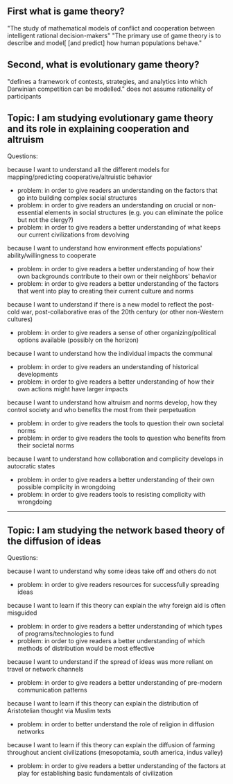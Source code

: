 ## First what is game theory? 
"The study of mathematical models of conflict and cooperation between intelligent rational decision-makers" 
"The primary use of game theory is to describe and model[ [and predict] how human populations behave."

## Second, what is evolutionary game theory?
"defines a framework of contests, strategies, and analytics into which Darwinian competition can be modelled."
does not assume rationality of participants


## Topic: I am studying evolutionary game theory and its role in explaining cooperation and altruism
Questions:

because I want to understand all the different models for mapping/predicting cooperative/altruistic behavior
  * problem: in order to give readers an understanding on the factors that go into building complex social structures 
  * problem: in order to give readers an understanding on crucial or non-essential elements in social structures (e.g. you can eliminate the police but not the clergy?) 
  * problem: in order to give readers a better understanding of what keeps our current civilizations from devolving

because I want to understand how environment effects populations' ability/willingness to cooperate
  * problem: in order to give readers a better understanding of how their own backgrounds contribute to their own or their neighbors' behavior
  * problem: in order to give readers a better understanding of the factors that went into play to creating their current culture and norms

because I want to understand if there is a new model to reflect the post-cold war, post-collaborative eras of the 20th century (or other non-Western cultures)
  * problem:  in order to give readers a sense of other organizing/political options available (possibly on the horizon)

because I want to understand how the individual impacts the communal
  * problem: in order to give readers an understanding of historical developments
  * problem: in order to give readers a better understanding of how their own actions might have larger impacts

because I want to understand how altruism and norms develop, how they control society and who benefits the most from their perpetuation
  * problem: in order to give readers the tools to question their own societal norms
  * problem: in order to give readers the tools to question who benefits from their societal norms

because I want to understand how collaboration and complicity develops in autocratic states
  * problem: in order to give readers a better understanding of their own possible complicity in wrongdoing
  * problem: in order to give readers tools to resisting complicity with wrongdoing

---

## Topic: I am studying the network based theory of the diffusion of ideas
Questions:

because I want to understand why some ideas take off and others do not
  * problem: in order to give readers resources for successfully spreading ideas

because I want to learn if this theory can explain the why foreign aid is often misguided
  * problem: in order to give readers a better understanding of which types of programs/technologies to fund
  * problem: in order to give readers a better understanding of which methods of distribution would be most effective

because I want to understand if the spread of ideas was more reliant on travel or network channels
  * problem: in order to give readers a better understanding of pre-modern communication patterns

because I want to learn if this theory can explain the distribution of Aristotelian thought via Muslim texts
  * problem: in order to better understand the role of religion in diffusion networks

because I want to learn if this theory can explain the diffusion of farming throughout ancient civilizations (mesopotamia, south america, indus valley)
  * problem: in order to give readers a better understanding of the factors at play for establishing basic fundamentals of civilization
